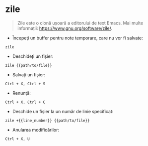 # zile

> Zile este o clonă ușoară a editorului de text Emacs.
> Mai multe informații: <https://www.gnu.org/software/zile/>.

- Începeți un buffer pentru note temporare, care nu vor fi salvate:

`zile`

- Deschideți un fișier:

`zile {{path/to/file}}`

- Salvați un fișier:

`Ctrl + X, Ctrl + S`

- Renunță:

`Ctrl + X, Ctrl + C`

- Deschide un fișier la un număr de linie specificat:

`zile +{{line_number}} {{path/to/file}}`

- Anularea modificărilor:

`Ctrl + X, U`
